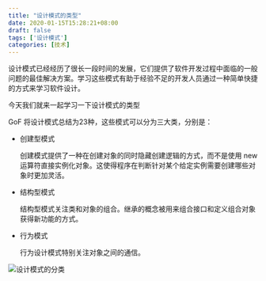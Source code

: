 ```yaml
---
title: "设计模式的类型"
date: 2020-01-15T15:28:21+08:00
draft: false
tags: ['设计模式']
categories: [技术]
---
```


设计模式已经经历了很长一段时间的发展，它们提供了软件开发过程中面临的一般问题的最佳解决方案。学习这些模式有助于经验不足的开发人员通过一种简单快捷的方式来学习软件设计。

今天我们就来一起学习一下设计模式的类型

GoF 将设计模式总结为23种，这些模式可以分为三大类，分别是：

* 创建型模式

    创建模式提供了一种在创建对象的同时隐藏创建逻辑的方式，而不是使用 new 运算符直接实例化对象。这使得程序在判断针对某个给定实例需要创建哪些对象时更加灵活。

* 结构型模式

    结构型模式关注类和对象的组合。继承的概念被用来组合接口和定义组合对象获得新功能的方式。

* 行为模式

    行为设计模式特别关注对象之间的通信。

![设计模式的分类](http://p3.pstatp.com/large/pgc-image/e87089c0f2ee4650ab2b95ace8b8df3d)

